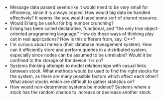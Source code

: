 - Message data passed seems like it would need to be very small for efficiency, since it is always copied. How would big data be handled effectively? It seems like you would need some sort of shared resource.
- Would Erlang be useful for big number crunching?
- Erlang has been called declarative, functional, and "the only true object-oriented programming language." How do these ways of thinking play out in real applications? How is this different from, say, C++?
- I'm curious about mnesia (their database management system). How can it efficiently store and perform queries in a distributed system, especially since nodes can be assumed to be unreliable? Would it be confined to the storage of the device it is on?
- Systems thinking attempts to model relationships with casual links between stock. What methods would be used to find the right stocks for the system, as there are many possible factors which affect each other? What about stocks which are difficult to gather statistics on?
- How would non-determined systems be modeled? Systems where a stock has the random chance to increase or decrease another stock.